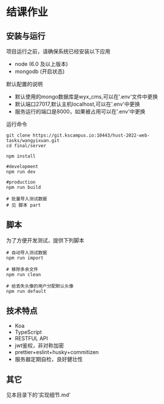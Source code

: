 # 结课作业
## 安装与运行

项目运行之前，请确保系统已经安装以下应用
- node (6.0 及以上版本)
- mongodb (开启状态)

默认配置的说明
- 默认使用的mongo数据库是wyx_cms,可以在'.env'文件中更换
- 默认端口27017,默认主机localhost,可以在'.env'中更换
- 服务运行的端口是8000，如果被占用可以在'.env'中更换

运行命令
```
git clone https://git.kscampus.io:10443/hust-2022-web-tasks/wangyixuan.git
cd final/server

npm install

#development
npm run dev

#production
npm run build

# 批量导入测试数据
# 见 脚本 part 
```
## 脚本
为了方便开发测试，提供下列脚本
```
# 自动导入测试数据
npm run import

# 移除多余文件
npm run clean

# 给丢失头像的用户分配默认头像
npm run default
```

## 技术特点
- Koa
- TypeScript
- RESTFUL API
- jwt鉴权，非对称加密
- prettier+eslint+husky+commitizen
- 服务器定期自检，良好健壮性

## 其它
见本目录下的'实现细节.md'